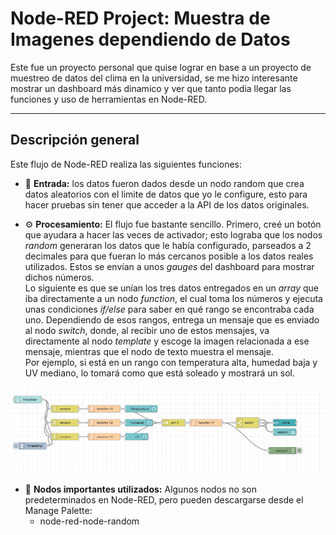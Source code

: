 # Node-RED Project: Muestra de Imagenes dependiendo de Datos

Este fue un proyecto personal que quise lograr en base a un proyecto de muestreo de datos del clima en la universidad, se me hizo interesante mostrar un dashboard más dinamico y ver que tanto podia llegar las funciones y uso de herramientas en Node-RED.

---
## Descripción general

Este flujo de Node-RED realiza las siguientes funciones:
- 📡 **Entrada:** los datos fueron dados desde un nodo random que crea datos aleatorios con el limite de datos que yo le configure, esto para hacer pruebas sin tener que acceder a la API de los datos originales.
   
- ⚙️ **Procesamiento:** El flujo fue bastante sencillo. Primero, creé un botón que ayudara a hacer las veces de activador; esto lograba que los nodos *random* generaran los datos que le había configurado, parseados a 2 decimales para que fueran lo más cercanos posible a los datos reales utilizados. Estos se envían a unos *gauges* del dashboard para mostrar dichos números.  
  Lo siguiente es que se unían los tres datos entregados en un *array* que iba directamente a un nodo *function*, el cual toma los números y ejecuta unas condiciones *if/else* para saber en qué rango se encontraba cada uno. Dependiendo de esos rangos, entrega un mensaje que es enviado al nodo *switch*, donde, al recibir uno de estos mensajes, va directamente al nodo *template* y escoge la imagen relacionada a ese mensaje, mientras que el nodo de texto muestra el mensaje.  
  Por ejemplo, si está en un rango con temperatura alta, humedad baja y UV mediano, lo tomará como que está soleado y mostrará un sol.

<p align="center">
  <img src="images/nodos for update data of weather.png" width="600" alt="NodosWeather">
</p>

- 🧩 **Nodos importantes utilizados:** Algunos nodos no son predeterminados en Node-RED, pero pueden descargarse desde el Manage Palette:
  - node-red-node-random



